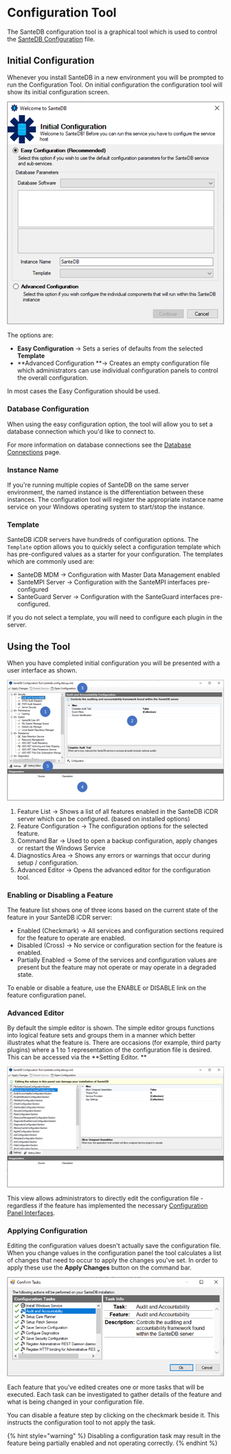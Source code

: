 # Configuration Tool

The SanteDB configuration tool is a graphical tool which is used to control the [SanteDB Configuration](../host-configuration-file/) file.

## Initial Configuration

Whenever you install SanteDB in a new environment you will be prompted to run the Configuration Tool. On initial configuration the configuration tool will show its initial configuration screen.

![Initial Configuration](<../../../../.gitbook/assets/image (418) (1) (1).png>)

The options are:

* **Easy Configuration** -> Sets a series of defaults from the selected **Template**
* **Advanced Configuration **-> Creates an empty configuration file which administrators can use individual configuration panels to control the overall configuration.

In most cases the Easy Configuration should be used.

### Database Configuration

When using the easy configuration option, the tool will allow you to set a database connection which you'd like to connect to. 

For more information on database connections see the [Database Connections](database-connections.md) page.

### Instance Name

If you're running multiple copies of SanteDB on the same server environment, the named instance is the differentiation between these instances. The configuration tool will register the appropriate instance name service on your Windows operating system to start/stop the instance.

### Template

SanteDB iCDR servers have hundreds of configuration options. The `Template` option allows you to quickly select a configuration template which has pre-configured values as a starter for your configuration. The templates which are commonly used are:

* SanteDB MDM -> Configuration with Master Data Management enabled
* SanteMPI Server -> Configuration with the SanteMPI interfaces pre-configured
* SanteGuard Server -> Configuration with the SanteGuard interfaces pre-configured.

If you do not select a template, you will need to configure each plugin in the server.

## Using the Tool

When you have completed initial configuration you will be presented with a user interface as shown.

![](<../../../../.gitbook/assets/image (425) (1).png>)

1. Feature List -> Shows a list of all features enabled in the SanteDB iCDR server which can be configured. (based on installed options)
2. Feature Configuration -> The configuration options for the selected feature.
3. Command Bar -> Used to open a backup configuration, apply changes or restart the Windows Service
4. Diagnostics Area -> Shows any errors or warnings that occur during setup / configuration.
5. Advanced Editor -> Opens the advanced editor for the configuration tool.

### Enabling or Disabling a Feature

The feature list shows one of three icons based on the current state of the feature in your SanteDB iCDR server:

* Enabled (Checkmark) -> All services and configuration sections required for the feature to operate are enabled.
* Disabled (Cross) -> No service or configuration section for the feature is enabled.
* Partially Enabled -> Some of the services and configuration values are present but the feature may not operate or may operate in a degraded state.

To enable or disable a feature, use the ENABLE or DISABLE link on the feature configuration panel.

### Advanced Editor

By default the simple editor is shown. The simple editor groups functions into logical feature sets and groups them in a manner which better illustrates what the feature is. There are occasions (for example, third party plugins) where a 1 to 1 representation of the configuration file is desired. This can be accessed via the **Setting Editor. **

![](<../../../../.gitbook/assets/image (417) (1).png>)

This view allows administrators to directly edit the configuration file - regardless if the feature has implemented the necessary [Configuration Panel Interfaces](../../../extending-santedb/server-plugins/implementing-.net-features/configuration/configuration-panels.md).

### Applying Configuration

Editing the configuration values doesn't actually save the configuration file. When you change values in the configuration panel the tool calculates a list of changes that need to occur to apply the changes you've set. In order to apply these use the **Apply Changes** button on the command bar.

![](<../../../../.gitbook/assets/image (420) (1).png>)

Each feature that you've edited creates one or more tasks that will be executed. Each task can be investigated to gather details of the feature and what is being changed in your configuration file.

You can disable a feature step by clicking on the checkmark beside it. This instructs the configuration tool to not apply the task. 

{% hint style="warning" %}
Disabling a configuration task may result in the feature being partially enabled and not operating correctly. 
{% endhint %}
